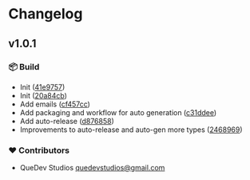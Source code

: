 # Changelog

## v1.0.1

### 📦 Build

- Init ([41e9757](https://github.com/quedevstudios/quedevstudios.com-emails/commit/41e9757))
- Init ([20a84cb](https://github.com/quedevstudios/quedevstudios.com-emails/commit/20a84cb))
- Add emails ([cf457cc](https://github.com/quedevstudios/quedevstudios.com-emails/commit/cf457cc))
- Add packaging and workflow for auto generation ([c31ddee](https://github.com/quedevstudios/quedevstudios.com-emails/commit/c31ddee))
- Add auto-release ([d876858](https://github.com/quedevstudios/quedevstudios.com-emails/commit/d876858))
- Improvements to auto-release and auto-gen more types ([2468969](https://github.com/quedevstudios/quedevstudios.com-emails/commit/2468969))

### ❤️ Contributors

- QueDev Studios <quedevstudios@gmail.com>
